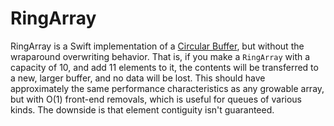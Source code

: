 # RingArray

RingArray is a Swift implementation of a [Circular Buffer](https://en.wikipedia.org/wiki/Circular_buffer), but without the wraparound overwriting behavior. That is, if you make a `RingArray` with a capacity of 10, and add 11 elements to it, the contents will be transferred to a new, larger buffer, and no data will be lost. This should have approximately the same performance characteristics as any growable array, but with O(1) front-end removals, which is useful for queues of various kinds. The downside is that element contiguity isn't guaranteed. 

